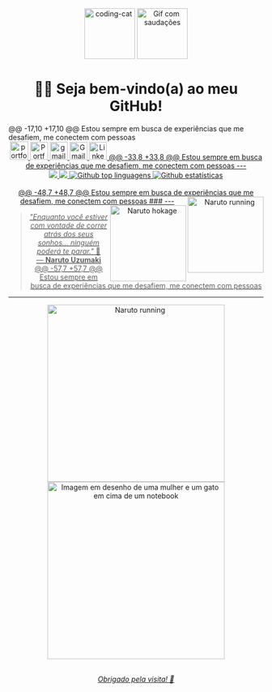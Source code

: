 <div align="center">
   <img src="https://media1.giphy.com/media/v1.Y2lkPTc5MGI3NjExeWk2MGhnNjBkMjF5azNzdWd6cndiYWthdzRoNWZsbGIwdnpnM2lybyZlcD12MV9pbnRlcm5hbF9naWZfYnlfaWQmY3Q9Zw/26xBwdIuRJiAIqHwA/giphy.gif" width="100" alt="coding-cat" />
   <img src="https://media1.giphy.com/media/v1.Y2lkPTc5MGI3NjExeWk2MGhnNjBkMjF5azNzdWd6cndiYWthdzRoNWZsbGIwdnpnM2lybyZlcD12MV9pbnRlcm5hbF9naWZfYnlfaWQmY3Q9Zw/26xBwdIuRJiAIqHwA/giphy.gif" width="100" alt="Gif com saudações" />
 </div>
 
 <h1 align="center"> 🧑‍💻 Seja bem-vindo(a) ao meu GitHub! </h1> 
 @@ -17,10 +17,10 @@ Estou sempre em busca de experiências que me desafiem, me conectem com pessoas
 
 <div align="center">
   <a href="https://portfolio-2-swart-tau.vercel.app/">
     <img src="https://img.shields.io/static/v1?message=Portfolio&logo=web&label=&color=6C63FF&logoColor=white&labelColor=&style=for-the-badge" height="36" alt="portfolio icon" />
     <img src="https://img.shields.io/static/v1?message=Portfolio&logo=web&label=&color=6C63FF&logoColor=white&labelColor=&style=for-the-badge" height="35" alt="Portfolio icon" />
   </a>
   <a href="mailto:francine.c.oliveiracruz@gmail.com">
     <img src="https://img.shields.io/static/v1?message=Gmail&logo=gmail&label=&color=FF6584&logoColor=white&labelColor=&style=for-the-badge" height="35" alt="gmail logo" />
     <img src="https://img.shields.io/static/v1?message=Gmail&logo=gmail&label=&color=FF6584&logoColor=white&labelColor=&style=for-the-badge" height="35" alt="Gmail logo" />
   </a> 
   <a href="https://www.linkedin.com/in/francine-ccruz/">
     <img src="https://img.shields.io/static/v1?message=LinkedIn&logo=linkedin&label=&color=0077B5&logoColor=white&labelColor=&style=for-the-badge" height="35" alt="LinkedIn logo" />
 @@ -33,8 +33,8 @@ Estou sempre em busca de experiências que me desafiem, me conectem com pessoas
 ---
 
 <div align="center">
   <img src="https://github-readme-stats.vercel.app/api/top-langs/?username=francine02&layout=compact&langs_count=20&theme=tokyonight" />
   <img src="https://github-readme-streak-stats.herokuapp.com/?user=francine02&theme=tokyonight" />
   <img src="https://github-readme-stats.vercel.app/api/top-langs/?username=Francine02&layout=compact&langs_count=20&theme=tokyonight" alt="Github top linguagens"/>
   <img src="https://github-readme-streak-stats.herokuapp.com/?user=Francine02&theme=tokyonight" alt="Github estatísticas"/>
 </div>
 
 <br>
 @@ -48,7 +48,7 @@ Estou sempre em busca de experiências que me desafiem, me conectem com pessoas
 ###
 ---
 
 <img align="right" src="https://media0.giphy.com/media/v1.Y2lkPTc5MGI3NjExdm5ldGlrdDR2dDlyaTI3eHpueGNsbTl5cTRoazJ2N2p2MTJ6ZHQ2ZCZlcD12MV9pbnRlcm5hbF9naWZfYnlfaWQmY3Q9Zw/AsuCf15CIj0Va/giphy.gif" width="150" alt="Naruto running" />
 <img align="right" src="https://media0.giphy.com/media/v1.Y2lkPTc5MGI3NjExdm5ldGlrdDR2dDlyaTI3eHpueGNsbTl5cTRoazJ2N2p2MTJ6ZHQ2ZCZlcD12MV9pbnRlcm5hbF9naWZfYnlfaWQmY3Q9Zw/AsuCf15CIj0Va/giphy.gif" width="150" alt="Naruto hokage" />
 
 > _"Enquanto você estiver com vontade de correr atrás dos seus sonhos... ninguém poderá te parar."_ 🧡  
 > — **Naruto Uzumaki**
 @@ -57,7 +57,7 @@ Estou sempre em busca de experiências que me desafiem, me conectem com pessoas
 ---
 
 <div align="center">
   <img align="middle" src="https://github.com/user-attachments/assets/44296890-aa50-4ab3-9f9c-fbf4dd8ed8bc" width="350" alt="Naruto running" />
   <img align="middle" src="https://github.com/user-attachments/assets/44296890-aa50-4ab3-9f9c-fbf4dd8ed8bc" width="350" alt="Imagem em desenho de uma mulher e um gato em cima de um notebook" />
 </div>
 <br>
 <p align="center"><i>Obrigado pela visita! 🩵</i></p>
